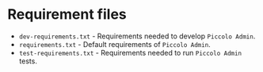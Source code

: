 # Requirement files

* `dev-requirements.txt` - Requirements needed to develop `Piccolo Admin`.
* `requirements.txt` - Default requirements of `Piccolo Admin`.
* `test-requirements.txt` - Requirements needed to run `Piccolo Admin` tests.
